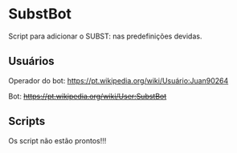 # SubstBot

Script para adicionar o SUBST: nas predefinições devidas.

## Usuários

Operador do bot: https://pt.wikipedia.org/wiki/Usuário:Juan90264

Bot: <s>https://pt.wikipedia.org/wiki/User:SubstBot</s>

## Scripts

Os script não estão prontos!!!
